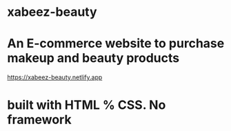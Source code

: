 # xabeez-beauty

# An E-commerce website to purchase makeup and beauty products

https://xabeez-beauty.netlify.app

# built with HTML % CSS. No framework
